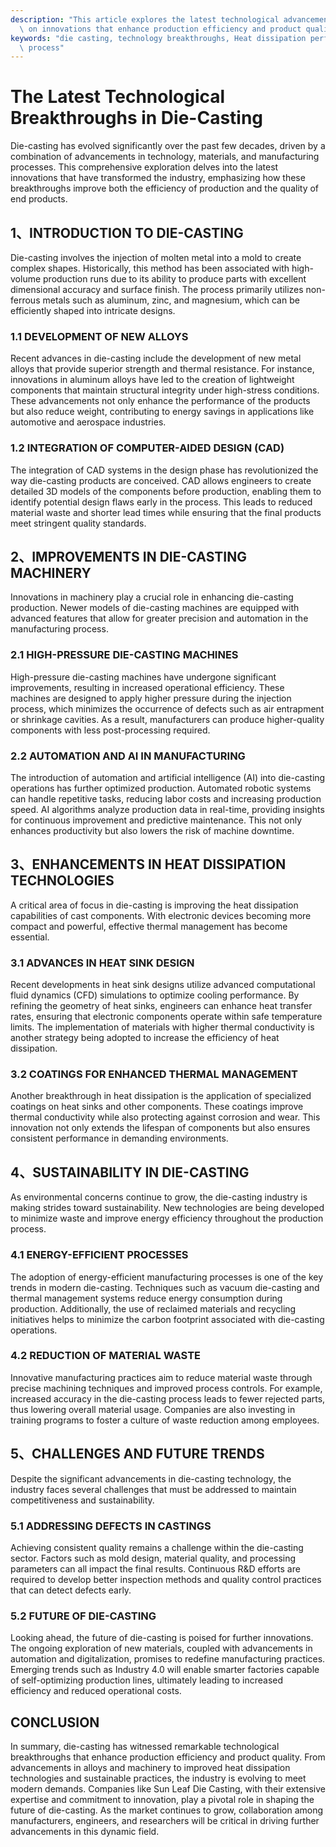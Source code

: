 ```yaml
---
description: "This article explores the latest technological advancements in die-casting, focusing\
  \ on innovations that enhance production efficiency and product quality."
keywords: "die casting, technology breakthroughs, Heat dissipation performance, Die casting\
  \ process"
---
```

# The Latest Technological Breakthroughs in Die-Casting

Die-casting has evolved significantly over the past few decades, driven by a combination of advancements in technology, materials, and manufacturing processes. This comprehensive exploration delves into the latest innovations that have transformed the industry, emphasizing how these breakthroughs improve both the efficiency of production and the quality of end products.

## 1、INTRODUCTION TO DIE-CASTING

Die-casting involves the injection of molten metal into a mold to create complex shapes. Historically, this method has been associated with high-volume production runs due to its ability to produce parts with excellent dimensional accuracy and surface finish. The process primarily utilizes non-ferrous metals such as aluminum, zinc, and magnesium, which can be efficiently shaped into intricate designs.

### 1.1 DEVELOPMENT OF NEW ALLOYS

Recent advances in die-casting include the development of new metal alloys that provide superior strength and thermal resistance. For instance, innovations in aluminum alloys have led to the creation of lightweight components that maintain structural integrity under high-stress conditions. These advancements not only enhance the performance of the products but also reduce weight, contributing to energy savings in applications like automotive and aerospace industries.

### 1.2 INTEGRATION OF COMPUTER-AIDED DESIGN (CAD)

The integration of CAD systems in the design phase has revolutionized the way die-casting products are conceived. CAD allows engineers to create detailed 3D models of the components before production, enabling them to identify potential design flaws early in the process. This leads to reduced material waste and shorter lead times while ensuring that the final products meet stringent quality standards.

## 2、IMPROVEMENTS IN DIE-CASTING MACHINERY

Innovations in machinery play a crucial role in enhancing die-casting production. Newer models of die-casting machines are equipped with advanced features that allow for greater precision and automation in the manufacturing process.

### 2.1 HIGH-PRESSURE DIE-CASTING MACHINES

High-pressure die-casting machines have undergone significant improvements, resulting in increased operational efficiency. These machines are designed to apply higher pressure during the injection process, which minimizes the occurrence of defects such as air entrapment or shrinkage cavities. As a result, manufacturers can produce higher-quality components with less post-processing required.

### 2.2 AUTOMATION AND AI IN MANUFACTURING

The introduction of automation and artificial intelligence (AI) into die-casting operations has further optimized production. Automated robotic systems can handle repetitive tasks, reducing labor costs and increasing production speed. AI algorithms analyze production data in real-time, providing insights for continuous improvement and predictive maintenance. This not only enhances productivity but also lowers the risk of machine downtime.

## 3、ENHANCEMENTS IN HEAT DISSIPATION TECHNOLOGIES

A critical area of focus in die-casting is improving the heat dissipation capabilities of cast components. With electronic devices becoming more compact and powerful, effective thermal management has become essential.

### 3.1 ADVANCES IN HEAT SINK DESIGN

Recent developments in heat sink designs utilize advanced computational fluid dynamics (CFD) simulations to optimize cooling performance. By refining the geometry of heat sinks, engineers can enhance heat transfer rates, ensuring that electronic components operate within safe temperature limits. The implementation of materials with higher thermal conductivity is another strategy being adopted to increase the efficiency of heat dissipation.

### 3.2 COATINGS FOR ENHANCED THERMAL MANAGEMENT

Another breakthrough in heat dissipation is the application of specialized coatings on heat sinks and other components. These coatings improve thermal conductivity while also protecting against corrosion and wear. This innovation not only extends the lifespan of components but also ensures consistent performance in demanding environments.

## 4、SUSTAINABILITY IN DIE-CASTING

As environmental concerns continue to grow, the die-casting industry is making strides toward sustainability. New technologies are being developed to minimize waste and improve energy efficiency throughout the production process.

### 4.1 ENERGY-EFFICIENT PROCESSES

The adoption of energy-efficient manufacturing processes is one of the key trends in modern die-casting. Techniques such as vacuum die-casting and thermal management systems reduce energy consumption during production. Additionally, the use of reclaimed materials and recycling initiatives helps to minimize the carbon footprint associated with die-casting operations.

### 4.2 REDUCTION OF MATERIAL WASTE

Innovative manufacturing practices aim to reduce material waste through precise machining techniques and improved process controls. For example, increased accuracy in the die-casting process leads to fewer rejected parts, thus lowering overall material usage. Companies are also investing in training programs to foster a culture of waste reduction among employees.

## 5、CHALLENGES AND FUTURE TRENDS

Despite the significant advancements in die-casting technology, the industry faces several challenges that must be addressed to maintain competitiveness and sustainability.

### 5.1 ADDRESSING DEFECTS IN CASTINGS

Achieving consistent quality remains a challenge within the die-casting sector. Factors such as mold design, material quality, and processing parameters can all impact the final results. Continuous R&D efforts are required to develop better inspection methods and quality control practices that can detect defects early.

### 5.2 FUTURE OF DIE-CASTING

Looking ahead, the future of die-casting is poised for further innovations. The ongoing exploration of new materials, coupled with advancements in automation and digitalization, promises to redefine manufacturing practices. Emerging trends such as Industry 4.0 will enable smarter factories capable of self-optimizing production lines, ultimately leading to increased efficiency and reduced operational costs.

## CONCLUSION

In summary, die-casting has witnessed remarkable technological breakthroughs that enhance production efficiency and product quality. From advancements in alloys and machinery to improved heat dissipation technologies and sustainable practices, the industry is evolving to meet modern demands. Companies like Sun Leaf Die Casting, with their extensive expertise and commitment to innovation, play a pivotal role in shaping the future of die-casting. As the market continues to grow, collaboration among manufacturers, engineers, and researchers will be critical in driving further advancements in this dynamic field.
